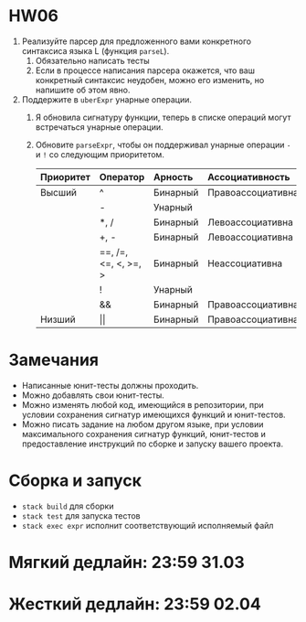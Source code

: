 # HW06

1. Реализуйте парсер для предложенного вами конкретного синтаксиса языка L (функция `parseL`).
   1. Обязательно написать тесты
   2. Если в процессе написания парсера окажется, что ваш конкретный синтаксис неудобен, можно его изменить, но напишите об этом явно.
2. Поддержите в `uberExpr` унарные операции.
   1. Я обновила сигнатуру функции, теперь в списке операций могут встречаться унарные операции.
   2. Обновите `parseExpr`, чтобы он поддерживал унарные операции `-` и `!` со следующим приоритетом.

         | Приоритет | Оператор             | Арность  | Ассоциативность   |
         | :-------- | :------------------- | :------- | :---------------- |
         | Высший    | ^                    | Бинарный | Правоассоциативна |
         |           | -                    | Унарный  |                   |
         |           | *, /                 | Бинарный | Левоассоциативна  |
         |           | +, -                 | Бинарный | Левоассоциативна  |
         |           | ==, /=, <=, <, >=, > | Бинарный | Неассоциативна    |
         |           | !                    | Унарный  |                   |
         |           | &&                   | Бинарный | Правоассоциативна |
         | Низший    | \|\|                 | Бинарный | Правоассоциативна |

# Замечания

* Написанные юнит-тесты должны проходить.
* Можно добавлять свои юнит-тесты.
* Можно изменять любой код, имеющийся в репозитории, при условии сохранения сигнатур имеющихся функций и юнит-тестов.
* Можно писать задание на любом другом языке, при условии максимального сохранения сигнатур функций, юнит-тестов и предоставление инструкций по сборке и запуску вашего проекта.

# Сборка и запуск

* `stack build` для сборки
* `stack test` для запуска тестов
* `stack exec expr` исполнит соответствующий исполняемый файл

# Мягкий дедлайн: 23:59 31.03

# Жесткий дедлайн: 23:59 02.04
